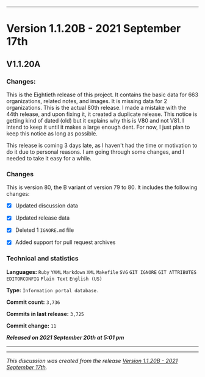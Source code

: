 ***

# Version 1.1.20B - 2021 September 17th

## V1.1.20A

### Changes:

This is the Eightieth release of this project. It contains the basic data for 663 organizations, <!-- (fork count minus 2) !--> related notes, and images. It is missing data for 2 organizations. This is the actual 80th release. I made a mistake with the 44th release, and upon fixing it, it created a duplicate release. This notice is getting kind of dated (old) but it explains why this is V80 and not V81. I intend to keep it until it makes a large enough dent. For now, I just plan to keep this notice as long as possible.

This release is coming 3 days late, as I haven't had the time or motivation to do it due to personal reasons. I am going through some changes, and I needed to take it easy for a while.

### Changes

This is version 80, the B variant of version 79 to 80. It includes the following changes:

- [x] Updated discussion data

- [x] Updated release data

- [x] Deleted 1 `IGNORE.md` file

- [x] Added support for pull request archives

<!--
- [x] Added some organization pictures from today
!-->

<!--
- [x] Deleted 2 `IGNORE.md` files
!-->

<!-- - [x] Updated Git navigation data

<!-- - [x] Deleted 3 `IGNORE.md` files !-->

### Technical and statistics

**Languages:** `Ruby` `YAML` `Markdown` `XML` `Makefile` `SVG` `GIT IGNORE` `GIT ATTRIBUTES` `EDITORCONFIG` `Plain Text` `English (US)`

**Type:** `Information portal database.`

**Commit count:** `3,736`

**Commits in last release:** `3,725`

**Commit change:** `11`

***Released on 2021 September 20th at 5:01 pm***

***

<hr /><em>This discussion was created from the release <a href='https://github.com/seanpm2001/GitHub_Organization_Info/releases/tag/V1.1.20B'>Version 1.1.20B - 2021 September 17th</a>.</em>
